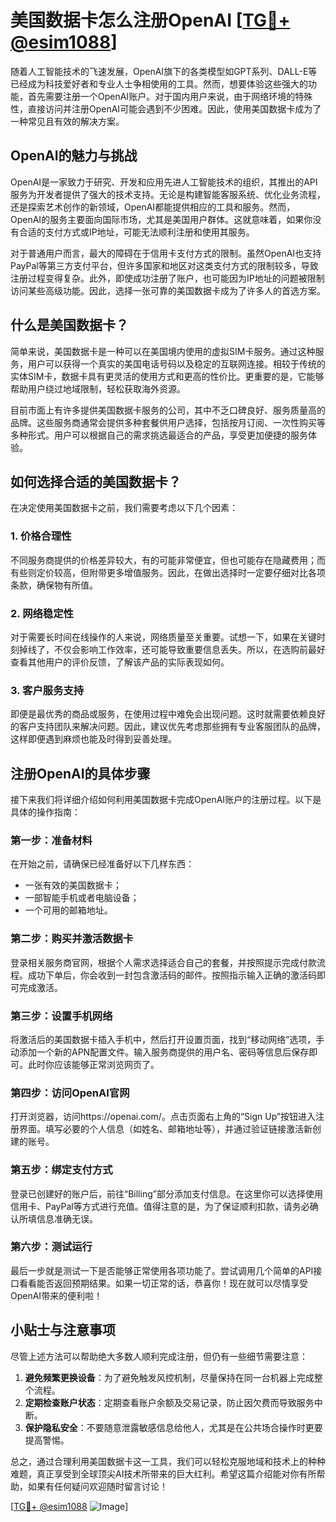 # 美国数据卡怎么注册OpenAI [[TG💪+ @esim1088](https://t.me/s/esim1088)]

随着人工智能技术的飞速发展，OpenAI旗下的各类模型如GPT系列、DALL-E等已经成为科技爱好者和专业人士争相使用的工具。然而，想要体验这些强大的功能，首先需要注册一个OpenAI账户。对于国内用户来说，由于网络环境的特殊性，直接访问并注册OpenAI可能会遇到不少困难。因此，使用美国数据卡成为了一种常见且有效的解决方案。

## OpenAI的魅力与挑战

OpenAI是一家致力于研究、开发和应用先进人工智能技术的组织，其推出的API服务为开发者提供了强大的技术支持。无论是构建智能客服系统、优化业务流程，还是探索艺术创作的新领域，OpenAI都能提供相应的工具和服务。然而，OpenAI的服务主要面向国际市场，尤其是美国用户群体。这就意味着，如果你没有合适的支付方式或IP地址，可能无法顺利注册和使用其服务。

对于普通用户而言，最大的障碍在于信用卡支付方式的限制。虽然OpenAI也支持PayPal等第三方支付平台，但许多国家和地区对这类支付方式的限制较多，导致注册过程变得复杂。此外，即使成功注册了账户，也可能因为IP地址的问题被限制访问某些高级功能。因此，选择一张可靠的美国数据卡成为了许多人的首选方案。

## 什么是美国数据卡？

简单来说，美国数据卡是一种可以在美国境内使用的虚拟SIM卡服务。通过这种服务，用户可以获得一个真实的美国电话号码以及稳定的互联网连接。相较于传统的实体SIM卡，数据卡具有更灵活的使用方式和更高的性价比。更重要的是，它能够帮助用户绕过地域限制，轻松获取海外资源。

目前市面上有许多提供美国数据卡服务的公司，其中不乏口碑良好、服务质量高的品牌。这些服务商通常会提供多种套餐供用户选择，包括按月订阅、一次性购买等多种形式。用户可以根据自己的需求挑选最适合的产品，享受更加便捷的服务体验。

## 如何选择合适的美国数据卡？

在决定使用美国数据卡之前，我们需要考虑以下几个因素：

### 1. **价格合理性**
   不同服务商提供的价格差异较大，有的可能非常便宜，但也可能存在隐藏费用；而有些则定价较高，但附带更多增值服务。因此，在做出选择时一定要仔细对比各项条款，确保物有所值。

### 2. **网络稳定性**
   对于需要长时间在线操作的人来说，网络质量至关重要。试想一下，如果在关键时刻掉线了，不仅会影响工作效率，还可能导致重要信息丢失。所以，在选购前最好查看其他用户的评价反馈，了解该产品的实际表现如何。

### 3. **客户服务支持**
   即便是最优秀的商品或服务，在使用过程中难免会出现问题。这时就需要依赖良好的客户支持团队来解决问题。因此，建议优先考虑那些拥有专业客服团队的品牌，这样即便遇到麻烦也能及时得到妥善处理。

## 注册OpenAI的具体步骤

接下来我们将详细介绍如何利用美国数据卡完成OpenAI账户的注册过程。以下是具体的操作指南：

### 第一步：准备材料
在开始之前，请确保已经准备好以下几样东西：
- 一张有效的美国数据卡；
- 一部智能手机或者电脑设备；
- 一个可用的邮箱地址。

### 第二步：购买并激活数据卡
登录相关服务商官网，根据个人需求选择适合自己的套餐，并按照提示完成付款流程。成功下单后，你会收到一封包含激活码的邮件。按照指示输入正确的激活码即可完成激活。

### 第三步：设置手机网络
将激活后的美国数据卡插入手机中，然后打开设置页面，找到“移动网络”选项，手动添加一个新的APN配置文件。输入服务商提供的用户名、密码等信息后保存即可。此时你应该能够正常浏览网页了。

### 第四步：访问OpenAI官网
打开浏览器，访问https://openai.com/。点击页面右上角的“Sign Up”按钮进入注册界面。填写必要的个人信息（如姓名、邮箱地址等），并通过验证链接激活新创建的账号。

### 第五步：绑定支付方式
登录已创建好的账户后，前往“Billing”部分添加支付信息。在这里你可以选择使用信用卡、PayPal等方式进行充值。值得注意的是，为了保证顺利扣款，请务必确认所填信息准确无误。

### 第六步：测试运行
最后一步就是测试一下是否能够正常使用各项功能了。尝试调用几个简单的API接口看看能否返回预期结果。如果一切正常的话，恭喜你！现在就可以尽情享受OpenAI带来的便利啦！

## 小贴士与注意事项

尽管上述方法可以帮助绝大多数人顺利完成注册，但仍有一些细节需要注意：

1. **避免频繁更换设备**：为了避免触发风控机制，尽量保持在同一台机器上完成整个流程。
2. **定期检查账户状态**：定期查看账户余额及交易记录，防止因欠费而导致服务中断。
3. **保护隐私安全**：不要随意泄露敏感信息给他人，尤其是在公共场合操作时更要提高警惕。

总之，通过合理利用美国数据卡这一工具，我们可以轻松克服地域和技术上的种种难题，真正享受到全球顶尖AI技术所带来的巨大红利。希望这篇介绍能对你有所帮助，如果有任何疑问欢迎随时留言讨论！

[[TG💪+ @esim1088](https://t.me/s/esim1088) ![Image](https://i.postimg.cc/4NQfJmqS/Snipaste-2025-05-13-00-14-12.png)]